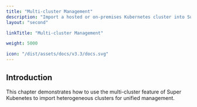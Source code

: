 ```yaml
---
title: "Multi-cluster Management"
description: "Import a hosted or on-premises Kubernetes cluster into Super Kubenetes"
layout: "second"

linkTitle: "Multi-cluster Management"

weight: 5000

icon: "/dist/assets/docs/v3.3/docs.svg"
---
```


## Introduction

This chapter demonstrates how to use the multi-cluster feature of Super Kubenetes to import heterogeneous clusters for unified management.
